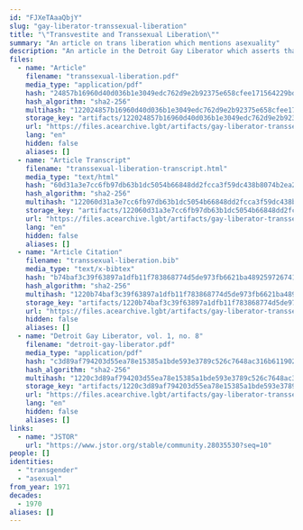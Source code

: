 ```yaml
---
id: "FJXeTAaaQbjY"
slug: "gay-liberator-transsexual-liberation"
title: "\"Transvestite and Transsexual Liberation\""
summary: "An article on trans liberation which mentions asexuality"
description: "An article in the Detroit Gay Liberator which asserts that trans liberation includes people of all orientations, including asexuals"
files:
  - name: "Article"
    filename: "transsexual-liberation.pdf"
    media_type: "application/pdf"
    hash: "24857b16960d40d036b1e3049edc762d9e2b92375e658cfee171564229bd9a54"
    hash_algorithm: "sha2-256"
    multihash: "122024857b16960d40d036b1e3049edc762d9e2b92375e658cfee171564229bd9a54"
    storage_key: "artifacts/122024857b16960d40d036b1e3049edc762d9e2b92375e658cfee171564229bd9a54"
    url: "https://files.acearchive.lgbt/artifacts/gay-liberator-transsexual-liberation/transsexual-liberation.pdf"
    lang: "en"
    hidden: false
    aliases: []
  - name: "Article Transcript"
    filename: "transsexual-liberation-transcript.html"
    media_type: "text/html"
    hash: "60d31a3e7cc6fb97db63b1dc5054b66848dd2fcca3f59dc438b8074b2ea232e8"
    hash_algorithm: "sha2-256"
    multihash: "122060d31a3e7cc6fb97db63b1dc5054b66848dd2fcca3f59dc438b8074b2ea232e8"
    storage_key: "artifacts/122060d31a3e7cc6fb97db63b1dc5054b66848dd2fcca3f59dc438b8074b2ea232e8"
    url: "https://files.acearchive.lgbt/artifacts/gay-liberator-transsexual-liberation/transsexual-liberation-transcript.html"
    lang: "en"
    hidden: false
    aliases: []
  - name: "Article Citation"
    filename: "transsexual-liberation.bib"
    media_type: "text/x-bibtex"
    hash: "b74baf3c39f63897a1dfb11f783868774d5de973fb6621ba489259726741388a"
    hash_algorithm: "sha2-256"
    multihash: "1220b74baf3c39f63897a1dfb11f783868774d5de973fb6621ba489259726741388a"
    storage_key: "artifacts/1220b74baf3c39f63897a1dfb11f783868774d5de973fb6621ba489259726741388a"
    url: "https://files.acearchive.lgbt/artifacts/gay-liberator-transsexual-liberation/transsexual-liberation.bib"
    hidden: false
    aliases: []
  - name: "Detroit Gay Liberator, vol. 1, no. 8"
    filename: "detroit-gay-liberator.pdf"
    media_type: "application/pdf"
    hash: "c3d89af794203d55ea78e15385a1bde593e3789c526c7648ac316b611902cdf9"
    hash_algorithm: "sha2-256"
    multihash: "1220c3d89af794203d55ea78e15385a1bde593e3789c526c7648ac316b611902cdf9"
    storage_key: "artifacts/1220c3d89af794203d55ea78e15385a1bde593e3789c526c7648ac316b611902cdf9"
    url: "https://files.acearchive.lgbt/artifacts/gay-liberator-transsexual-liberation/detroit-gay-liberator.pdf"
    lang: "en"
    hidden: false
    aliases: []
links:
  - name: "JSTOR"
    url: "https://www.jstor.org/stable/community.28035530?seq=10"
people: []
identities:
  - "transgender"
  - "asexual"
from_year: 1971
decades:
  - 1970
aliases: []
---
```

